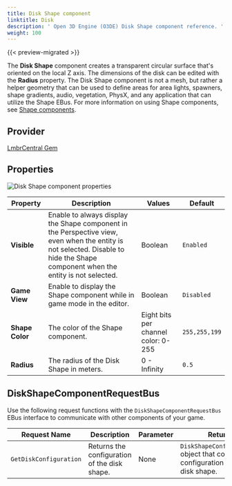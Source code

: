 ```yaml
---
title: Disk Shape component
linktitle: Disk
description: ' Open 3D Engine (O3DE) Disk Shape component reference. '
weight: 100
---
```


{{< preview-migrated >}}

The **Disk Shape** component creates a transparent circular surface that's oriented on the local Z axis. The dimensions of the disk can be edited with the **Radius** property. The Disk Shape component is not a mesh, but rather a helper geometry that can be used to define areas for area lights, spawners, shape gradients, audio, vegetation, PhysX, and any application that can utilize the Shape EBus. For more information on using Shape components, see [Shape components](/docs/user-guide/components/reference/shape/_index.md).

## Provider ##

[LmbrCentral Gem](/docs/user-guide/gems/reference/lmbr-central.md)

## Properties ##

![Disk Shape component properties](/images/user-guide/components/reference/shape/disk-shape-component-ui-01.png)

| Property | Description | Values | Default |
|-|-|-|-|
| **Visible** | Enable to always display the Shape component in the Perspective view, even when the entity is not selected. Disable to hide the Shape component when the entity is not selected. | Boolean | `Enabled` |
| **Game View** | Enable to display the Shape component while in game mode in the editor. | Boolean | `Disabled` |
| **Shape Color** | The color of the Shape component. | Eight bits per channel color: 0-255 | `255,255,199` |
| **Radius** | The radius of the Disk Shape in meters. | 0 - Infinity | `0.5` |

## DiskShapeComponentRequestBus ##

Use the following request functions with the `DiskShapeComponentRequestBus` EBus interface to communicate with other components of your game.

| Request Name | Description | Parameter | Return | Scriptable |
|-|-|-|-|-|
| `GetDiskConfiguration` | Returns the configuration of the disk shape. | None | `DiskShapeConfiguration` object that contains the configuration for the disk shape. | Yes |
